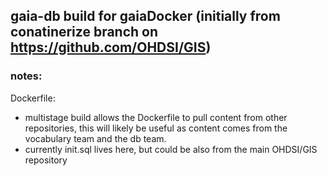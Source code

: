 ## gaia-db build for gaiaDocker (initially from conatinerize branch on https://github.com/OHDSI/GIS)

### notes:

Dockerfile:
   - multistage build allows the Dockerfile to pull content from other repositories, this will likely be useful as content comes from the vocabulary team and the db team.
   - currently init.sql lives here, but could be also from the main OHDSI/GIS repository 

